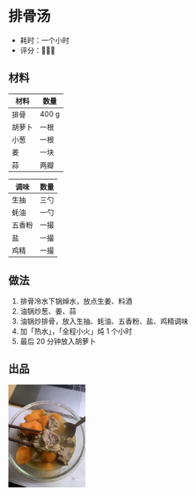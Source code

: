 # 排骨汤

- 耗时：一个小时
- 评分：🌟🌟🌟

## 材料

| 材料   | 数量  |
| ------ | ----- |
| 排骨   | 400 g |
| 胡萝卜 | 一根  |
| 小葱   | 一根  |
| 姜     | 一块  |
| 蒜     | 两瓣  |

| 调味   | 数量 |
| ------ | ---- |
| 生抽   | 三勺 |
| 蚝油   | 一勺 |
| 五香粉 | 一撮 |
| 盐     | 一撮 |
| 鸡精   | 一撮 |

## 做法

1. 排骨冷水下锅焯水，放点生姜、料酒
2. 油锅炒葱、姜、蒜
3. 油锅炒排骨，放入生抽、蚝油、五香粉、盐、鸡精调味
4. 加「热水」，「全程小火」炖 1 个小时
5. 最后 20 分钟放入胡萝卜

## 出品

<img src="./doc/IMG_6540.JPG" alt="IMG_6540" style="zoom:20%;" />